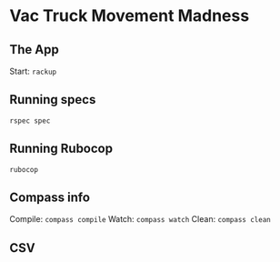 # Vac Truck Movement Madness

## The App

Start: `rackup`

## Running specs

`rspec spec`

## Running Rubocop

`rubocop`

## Compass info

Compile: `compass compile`
Watch: `compass watch`
Clean: `compass clean`

## CSV
